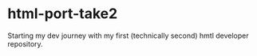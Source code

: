 # html-port-take2
Starting my dev journey with my first (technically second) hmtl developer repository.
